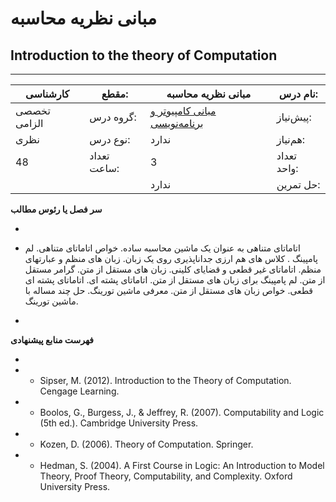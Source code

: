 # مبانی نظریه محاسبه
## Introduction to the theory of Computation
_______________________________________________________________________________
| کارشناسی     | مقطع:       | مبانی نظریه محاسبه                                                               | نام درس:    |
| ------------ | ----------- | -------------------------------------------------------------------------------- | ----------- |
| تخصصی الزامی | گروه درس:   | [مبانی کامپیوتر و برنامه‌نویسی](../base/Fundamentals-of-Computer-Programming.md) | پیش‌نیاز:   |
| نظری         | نوع درس:    | ندارد                                                                            | هم‌نیاز:    |
| 48           | تعداد ساعت: | 3                                                                                | تعداد واحد: |
|              |             |  ندارد                                                                           | حل تمرین:   |

**سر فصل یا رئوس مطالب**

-

- اتاماتای متناهی به عنوان یک ماشین محاسبه ساده. خواص اتاماتای متناهی. لم پامپینگ . کلاس های هم ارزی جداناپذیری روی یک زبان.  زبان های منظم و عبارتهای منظم. اتاماتای غیر قطعی و قضایای کلینی. زبان های مستقل از متن. گرامر مستقل از متن. لم پامپینگ برای زبان های مستقل از متن. اتاماتای پشته ای. اتاماتای پشته ای قطعی. خواص زبان های مستقل از متن. معرفی ماشین تورینگ. حل چند مساله با ماشین تورینگ.

-

**فهرست منابع پیشنهادی**

-

- - Sipser, M. (2012). Introduction to the Theory of Computation. Cengage Learning.

- - Boolos, G., Burgess, J., & Jeffrey, R. (2007). Computability and Logic (5th ed.). Cambridge University Press.

- - Kozen, D. (2006). Theory of Computation. Springer.

- - Hedman, S. (2004). A First Course in Logic: An Introduction to Model Theory, Proof Theory, Computability, and Complexity. Oxford University Press.
